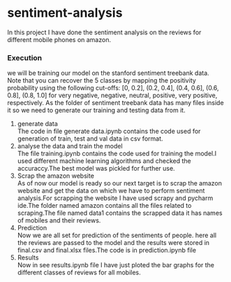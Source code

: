 # sentiment-analysis
In this project I have done the sentiment analysis on the reviews for different mobile phones on amazon.
### Execution
we will be training our model on the stanford sentiment treebank data.  
Note that you can recover the 5 classes by mapping the positivity probability using the following cut-offs:
[0, 0.2], (0.2, 0.4], (0.4, 0.6], (0.6, 0.8], (0.8, 1.0]
for very negative, negative, neutral, positive, very positive, respectively.
As the folder of sentiment treebank data has many files inside it so we need to generate our training  and testing data from it. 
1. generate data  
The code in file generate data.ipynb contains the code used for generation of train, test and val data in csv format.  
2. analyse the data and train the model  
The file training.ipynb contains the code used for training the model.I used different machine learning algorithms and checked the accuraccy.The best model was pickled for further use.  
3. Scrap the amazon website  
As of now our model is ready so our next target is to scrap the amazon website and get the data on which we have to perform sentiment analysis.For scrapping the website I have used scrapy and 
pycharm ide.The folder named amazon contains all the files related to scraping.The file named data1 contains the scrapped data it has names of mobiles and their reviews.  
4. Prediction  
Now we are all set for prediction of the sentiments of people. here all the reviews are passed to the model and the results were stored in final.csv and final.xlsx files.The code is in prediction.ipynb file     
5. Results  
Now in see results.ipynb file I have just ploted the bar graphs for the different classes of reviews for all mobiles.  
